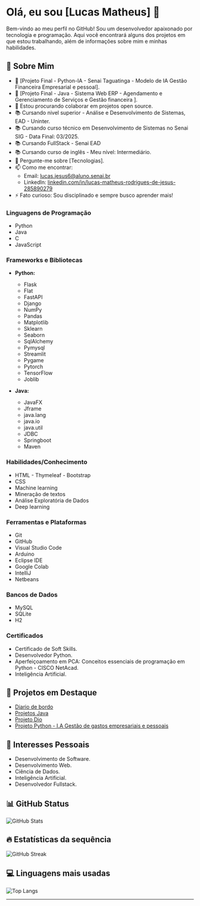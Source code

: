 # Olá, eu sou [Lucas Matheus] 👋

Bem-vindo ao meu perfil no GitHub! Sou um desenvolvedor apaixonado por tecnologia e programação. Aqui você encontrará alguns dos projetos em que estou trabalhando, além de informações sobre mim e minhas habilidades.

## 🚀 Sobre Mim
- 🔭 [Projeto Final - Python-IA - Senai Taguatinga - Modelo de IA Gestão Financeira Empresarial e pessoal].
- 🔭 [Projeto Final - Java - Sistema Web ERP - Agendamento e Gerenciamento de Serviços e Gestão financeira ].
- 👯 Estou procurando colaborar em projetos open source.
- 📚 Cursando nivel superior - Análise e Desenvolvimento de Sistemas, EAD - Uninter.
- 📚 Cursando curso técnico em Desenvolvimento de Sistemas no Senai SIG - Data Final: 03/2025.
- 📚 Cursando FullStack - Senai EAD
- 📚 Cursando curso de inglês - Meu nível: Intermediário.
- 💬 Pergunte-me sobre [Tecnologias].
- 📫 Como me encontrar: 
  - Email: [lucas.jesus6@aluno.senai.br](mailto:lucas.jesus6@aluno.senai.br)
  - LinkedIn: [linkedin.com/in/lucas-matheus-rodrigues-de-jesus-285890279](https://linkedin.com/in/lucas-matheus-rodrigues-de-jesus-285890279)
- ⚡ Fato curioso: Sou disciplinado e sempre busco aprender mais!

### Linguagens de Programação
- Python
- Java
- C
- JavaScript

### Frameworks e Bibliotecas
- **Python:** 
  - Flask
  - Flat
  - FastAPI
  - Django
  - NumPy
  - Pandas
  - Matplotlib
  - Sklearn
  - Seaborn
  - SqlAlchemy
  - Pymysql
  - Streamlit
  - Pygame
  - Pytorch
  - TensorFlow
  - Joblib

- **Java:**
  - JavaFX
  - Jframe
  - java.lang
  - java.io
  - java.util
  - JDBC
  - Springboot
  - Maven

### Habilidades/Conhecimento
- HTML - Thymeleaf - Bootstrap
- CSS
- Machine learning
- Mineração de textos
- Análise Exploratória de Dados
- Deep learning

### Ferramentas e Plataformas
- Git
- GitHub
- Visual Studio Code
- Arduino
- Eclipse IDE
- Google Colab
- IntelliJ
- Netbeans

### Bancos de Dados
- MySQL
- SQLite
- H2
  
### Certificados
- Certificado de Soft Skills.
- Desenvolvedor Python.
- Aperfeiçoamento em PCA: Conceitos essenciais de programação em Python - CISCO NetAcad.
- Inteligência Artificial.

## 🌟 Projetos em Destaque
- [Diario de bordo](https://github.com/lucasm9140/alo_mundo_proj_final.git)  
- [Projetos Java](https://github.com/lucasm9140/JavaProjetoFinal.git)
- [Projeto Dio](https://github.com/lucasm9140/Projeto-dio.git)
- [Projeto Python - I.A Gestão de gastos empresariais e pessoais](https://github.com/lucasm9140/project_final)

## 🌱 Interesses Pessoais
- Desenvolvimento de Software.
- Desenvolvimento Web.
- Ciência de Dados.
- Inteligência Artificial.
- Desenvolvedor Fullstack.

## 📊 GitHub Status  
![GitHub Stats](https://github-readme-stats.vercel.app/api?username=lucasm9140&show_icons=true&theme=tokyonight)  

## 🔥 Estatísticas da sequência  
![GitHub Streak](https://github-readme-streak-stats.herokuapp.com/?user=lucasm9140&theme=tokyonight)  

## 💻 Linguagens mais usadas  
![Top Langs](https://github-readme-stats.vercel.app/api/top-langs/?username=lucasm9140&layout=compact&theme=tokyonight)


---
